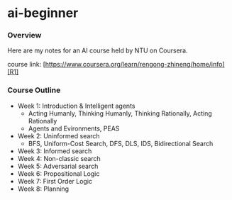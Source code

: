 # ai-beginner

### Overview

Here are my notes for an AI course held by NTU on Coursera.

course link: [https://www.coursera.org/learn/rengong-zhineng/home/info][R1]

### Course Outline

- Week 1: Introduction & Intelligent agents
    - Acting Humanly, Thinking Humanly, Thinking Rationally, Acting Rationally
    - Agents and Evironments, PEAS
- Week 2: Uninformed search
    - BFS, Uniform-Cost Search, DFS, DLS, IDS, Bidirectional Search
- Week 3: Informed search
- Week 4: Non-classic search
- Week 5: Adversarial search
- Week 6: Propositional Logic
- Week 7: First Order Logic
- Week 8: Planning

[R1]: https://www.coursera.org/learn/rengong-zhineng/home/info